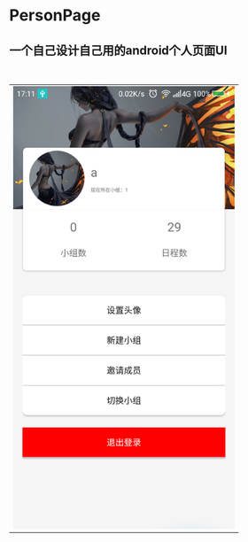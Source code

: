 # PersonPage
## 一个自己设计自己用的android个人页面UI
<br>
<table style="width:100%">
  <tr >
    <td >
      <img src="https://github.com/qianmiyuyu/PersonPage/blob/master/screenshot/%E9%A1%B5%E9%9D%A2.png" width="400">
    </td>
</table>


